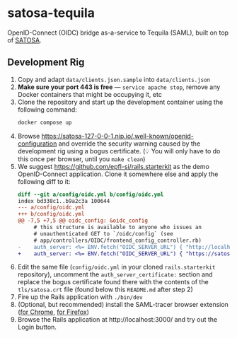 # satosa-tequila

OpenID-Connect (OIDC) bridge as-a-service to Tequila (SAML), built on top of [SATOSA](https://github.com/IdentityPython/SATOSA/).

## Development Rig

1. Copy and adapt `data/clients.json.sample` into `data/clients.json`
2. **Make sure your port 443 is free** — `service apache stop`, remove any Docker containers that might be occupying it, etc
3. Clone the repository and start up the development container using the following command:
   ```bash
   docker compose up
   ```
4. Browse https://satosa-127-0-0-1.nip.io/.well-known/openid-configuration and override the security warning caused by the development rig using a bogus certificate. (💡 You will only have to do this once per browser, until you `make clean`)
5. We suggest https://github.com/epfl-si/rails.starterkit as the demo OpenID-Connect application. Clone it somewhere else and apply the following diff to it:
   ```diff
   diff --git a/config/oidc.yml b/config/oidc.yml
   index bd338c1..b9a2c3a 100644
   --- a/config/oidc.yml
   +++ b/config/oidc.yml
   @@ -7,5 +7,5 @@ oidc_config: &oidc_config
        # this structure is available to anyone who issues an
        # unauthenticated GET to `/oidc/config` (see
        # app/controllers/OIDC/frontend_config_controller.rb)
   -    auth_server: <%= ENV.fetch("OIDC_SERVER_URL") { "http://localhost:8080/realms/rails/" } %>
   +    auth_server: <%= ENV.fetch("OIDC_SERVER_URL") { "https://satosa-127-0-0-1.nip.io/" } %>
   ```
6. Edit the same file (`config/oidc.yml` in your cloned `rails.starterkit` repository), uncomment the `auth_server_certificate:` section and replace the bogus certificate found there with the contents of the `tls/satosa.crt` file (found below this `README.md` after step 2)
7. Fire up the Rails application with `./bin/dev`
8. (Optional, but recommended) install the SAML-tracer browser extension ([for Chrome](https://chrome.google.com/webstore/detail/saml-tracer/mpdajninpobndbfcldcmbpnnbhibjmch), [for Firefox](https://addons.mozilla.org/fr/firefox/addon/saml-tracer/))
9. Browse the Rails application at http://localhost:3000/ and try out the Login button.
